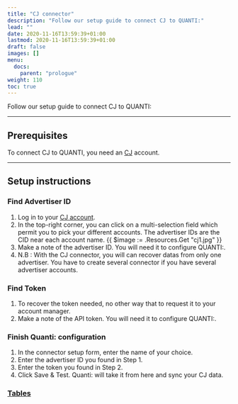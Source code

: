 ```yaml
---
title: "CJ connector"
description: "Follow our setup guide to connect CJ to QUANTI:"
lead: ""
date: 2020-11-16T13:59:39+01:00
lastmod: 2020-11-16T13:59:39+01:00
draft: false
images: []
menu:
  docs:
    parent: "prologue"
weight: 110
toc: true
---
```


Follow our setup guide to connect CJ to QUANTI:

* * * * *

Prerequisites
----------------------------------------------------------------------------------------------------------------------------------------------------

To connect CJ to QUANTI, you need an [CJ](https://www.cj.com/) account.

* * * * *

Setup instructions
-------------------------------------------------------------------------------------------------------------------------------------------------------------

### Find Advertiser ID

1.  Log in to your [CJ account](https://signin.cj.com/login).
2.  In the top-right corner, you can click on a multi-selection field which permit you to pick your different accounts. The advertiser IDs are the CID near each account name.
{{ $image := .Resources.Get "cj1.jpg" }}
3.  Make a note of the advertiser ID. You will need it to configure QUANTI:.
4.  N.B : With the CJ connector, you will can recover datas from only one advertiser. You have to create several connector if you have several advertiser accounts.

### Find Token

1.  To recover the token needed, no other way that to request it to your account manager.
2.  Make a note of the API token. You will need it to configure QUANTI:.

### Finish Quanti: configuration

1.  In the connector setup form, enter the name of your choice.
2.  Enter the advertiser ID you found in Step 1.
3.  Enter the token you found in Step 2.
3.  Click Save & Test. Quanti: will take it from here and sync your CJ data.

### [Tables](https://dbdiagram.io/d/[CJ-connector]-Data-model-655780093be149578736156c)